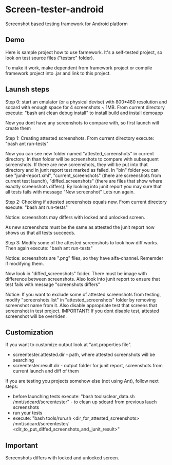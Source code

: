 Screen-tester-android
=====================

Screenshot based testing framework for Android platform

Demo
----

Here is sample project how to use farmework. It's a self-tested project, so look on test source files ("testsrc" folder). 

To make it work, make dependent from framework project or compile framework project into .jar and link to this project.

Launsh steps
------------

Step 0: start an emulator (or a physical devise) with 800*480 resolution and sdcard with enough space for 4 screenshots ~ 1MB. From current directory execute: "bash ant clean debug install" to install build and install demoapp

Now you dont have any screenshots to compare with, so first launch will create them

Step 1: Creating attested screenshots. From current directory execute: "bash ant run-tests"

Now you can see new folder named "attested_screenshots" in current directory. In than folder will be screenshots to compare with subsequent screenshots. If there are new screenshots, they will be put into that directory and in junit report test marked as failed. 
In "bin" folder you can see "junit-report.xml", "current_screenshots" (there are screenshots from current test launch), "diffed_screenshots" (there are files that show where exactly screenshots differs).
By looking into junit report you may sure that all tests fails with message "New screenshot"
Lets run again.

Step 2: Checking if attested screenshots equals new. From current directory execute: "bash ant run-tests"

Notice: screenshots may differs with locked and unlocked screen.

As new screenshots must be the same as attested the junit report now shows us that all tests succeeds.

Step 3: Modify some of the attested screenshots to look how diff works. Then again execute: "bash ant run-tests"

Notice: screenshots are ".png" files, so they have alfa-channel. Rememder if modifying them.

Now look in "diffed_screenshots" folder. There must be image with difference between screenshots. Also look into junit report to ensure that test fails with message "screenshots differs"

Notice: If you want to exclude some of attested screenshots from testing, modify "screenshots.list" in "attested_screenshots" folder by removing screenshot name from it. Also disable appropriate test that screens that screenshot in test project. IMPORTANT! If you dont disable test, attested screenshot will be overriden.

Customization
-------------

If you want to customize output look at "ant.properties file".

* screentester.attested.dir - path, where attested screenshots will be searching
* screentester.result.dir - output folder for junit report, screenshots from current launch and diff of them	

If you are testing you projects somehow else (not using Ant), follow next steps:
* before launching tests execute: "bash tools/clear_data.sh /mnt/sdcard/screentester" - to clean up sdcard from previous lauch screenshots
* run your tests
* execute: "bash tools/run.sh <dir_for_attested_screenshots> /mnt/sdcard/screentester/  <dir_to_put_diffed_screenshots_and_junit_result>"
	
Important
---------

Screenshots differs with locked and unlocked screen.
	